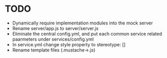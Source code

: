 # TODO

- Dynamically require implementation modules into the mock server
- Rename server/app.js to server/server.js
- Eliminate the central config.yml, and put each common service related paarmeters under services/config.yml
- In service.yml change style property to stereotype: []
- Rename template files (.mustache->.js)
